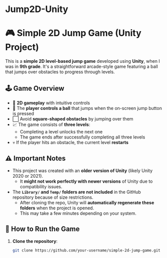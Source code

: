 # Jump2D-Unity

# 🎮 Simple 2D Jump Game (Unity Project)

This is a **simple 2D level-based jump game** developed using **Unity**, when I was in **9th grade**. It's a straightforward arcade-style game featuring a ball that jumps over obstacles to progress through levels.

## 🕹️ Game Overview

- 👾 **2D gameplay** with intuitive controls
- 🏐 The **player controls a ball** that jumps when the on-screen jump button is pressed
- ⬜ Avoid **square-shaped obstacles** by jumping over them
- 📈 The game consists of **three levels**:
  - Completing a level unlocks the next one
  - The game ends after successfully completing all three levels
- 💀 If the player hits an obstacle, the current level **restarts**

## ⚠️ Important Notes

- This project was created with an **older version of Unity** (likely Unity 2020 or 2021).
  - It **might not work perfectly with newer versions** of Unity due to compatibility issues.
- The **`Library/` and `Temp/` folders are not included** in the GitHub repository because of size restrictions.
  - After cloning the repo, Unity will **automatically regenerate these folders** when the project is opened.
  - This may take a few minutes depending on your system.

## 🧩 How to Run the Game

1. **Clone the repository**:
   ```bash
   git clone https://github.com/your-username/simple-2d-jump-game.git
